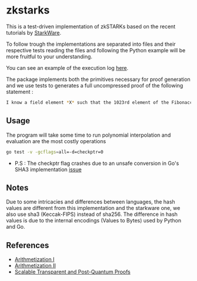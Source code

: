 # zkstarks

This is a test-driven implementation of zkSTARKs based on the recent tutorials
by [StarkWare](https://github.com/starkware-industries/stark101).

To follow trough the implementations are separated into files and their respective
tests reading the files and following the Python example will be more fruitful
to your understanding.

You can see an example of the execution log [here](EXAMPLE.md).

The package implements both the primitives necessary for proof generation
and we use tests to generates a full uncompressed proof of the following statement :

```sh
I know a field element *X* such that the 1023rd element of the FibonacciSq sequence is 2338775057.
```

## Usage

The program will take some time to run polynomial interpolation and evaluation
are the most costly operations

```sh
go test -v -gcflags=all=-d=checkptr=0
```

* P.S : The checkptr flag crashes due to an unsafe conversion in Go's SHA3 implementation [issue](https://github.com/golang/go/issues/37644)

## Notes

Due to some intricacies and differences between languages, the hash values are different
from this implementation and the starkware one, we also use sha3 (Keccak-FIPS)
instead of sha256.
The difference in hash values is due to the internal encodings (Values to Bytes)
used by Python and Go.

## References

- [Arithmetization I](https://medium.com/starkware/arithmetization-i-15c046390862)
- [Arithmetization II](https://medium.com/starkware/arithmetization-ii-403c3b3f4355)
- [Scalable Transparent and Post-Quantum Proofs](https://eprint.iacr.org/2018/046)
